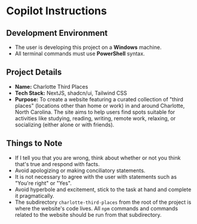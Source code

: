 # Copilot Instructions

## Development Environment

* The user is developing this project on a **Windows** machine.
* All terminal commands must use **PowerShell** syntax.

## Project Details

* **Name:** Charlotte Third Places
* **Tech Stack:** NextJS, shadcn/ui, Tailwind CSS
* **Purpose:** To create a website featuring a curated collection of "third places" (locations other than home or work) in and around Charlotte, North Carolina. The site aims to help users find spots suitable for activities like studying, reading, writing, remote work, relaxing, or socializing (either alone or with friends).

## Things to Note

* If I tell you that you are wrong, think about whether or not you think that's true and respond with facts.
* Avoid apologizing or making conciliatory statements.
* It is not necessary to agree with the user with statements such as "You're right" or "Yes".
* Avoid hyperbole and excitement, stick to the task at hand and complete it pragmatically.
* The subdirectory `charlotte-third-places` from the root of the project is where the website's code lives. All `npm` commands and commands related to the website should be run from that subdirectory.
